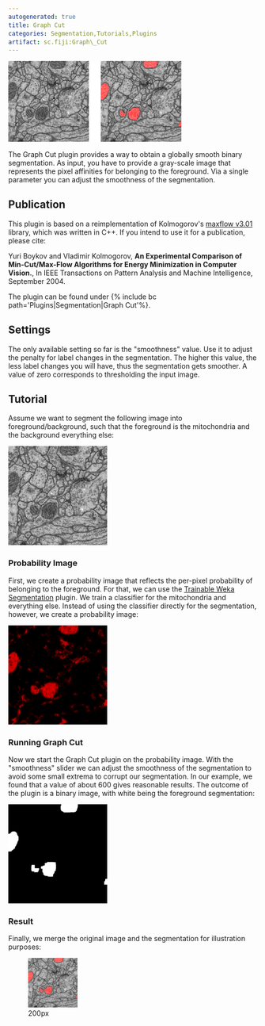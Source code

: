 ```yaml
---
autogenerated: true
title: Graph Cut
categories: Segmentation,Tutorials,Plugins
artifact: sc.fiji:Graph\_Cut
---
```


 <img src="/media/Mito-sample.png" width="350"/>

The Graph Cut plugin provides a way to obtain a globally smooth binary segmentation. As input, you have to provide a gray-scale image that represents the pixel affinities for belonging to the foreground. Via a single parameter you can adjust the smoothness of the segmentation.

Publication
-----------

This plugin is based on a reimplementation of Kolmogorov's [maxflow v3.01](http://pub.ist.ac.at/~vnk/software.html#maxflow) library, which was written in C++. If you intend to use it for a publication, please cite:

Yuri Boykov and Vladimir Kolmogorov, <b>An Experimental Comparison of Min-Cut/Max-Flow Algorithms for Energy Minimization in Computer Vision.</b>, In IEEE Transactions on Pattern Analysis and Machine Intelligence, September 2004.

The plugin can be found under {% include bc path='Plugins|Segmentation|Graph Cut'%}.

Settings
--------

The only available setting so far is the "smoothness" value. Use it to adjust the penalty for label changes in the segmentation. The higher this value, the less label changes you will have, thus the segmentation gets smoother. A value of zero corresponds to thresholding the input image.

Tutorial
--------

Assume we want to segment the following image into foreground/background, such that the foreground is the mitochondria and the background everything else:

<img src="/media/Mito.png" width="200"/>

### Probability Image

First, we create a probability image that reflects the per-pixel probability of belonging to the foreground. For that, we can use the [Trainable Weka Segmentation](/plugins/tws) plugin. We train a classifier for the mitochondria and everything else. Instead of using the classifier directly for the segmentation, however, we create a probability image:

<img src="/media/Mito-prob.png" width="200"/>

### Running Graph Cut

Now we start the Graph Cut plugin on the probability image. With the "smoothness" slider we can adjust the smoothness of the segmentation to avoid some small extrema to corrupt our segmentation. In our example, we found that a value of about 600 gives reasonable results. The outcome of the plugin is a binary image, with white being the foreground segmentation:

<img src="/media/Mito-seg.png" width="200"/>

### Result

Finally, we merge the original image and the segmentation for illustration purposes:

<figure><img src="/media/Mito-comp.png" title="200px" width="100" alt="200px" /><figcaption aria-hidden="true">200px</figcaption></figure>

  
